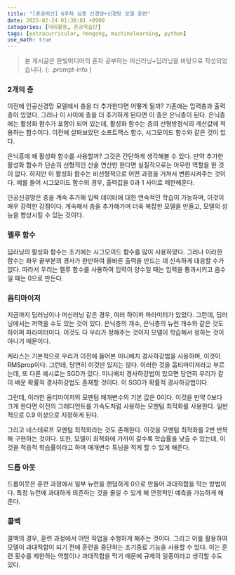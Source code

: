 ```yaml
---
title: "[혼공머신] 6주차 심층 신경망+신경망 모델 훈련"
date: 2025-02-24 01:38:01 +0900
categories: [대외활동, 혼공학습단]
tags: [extracurricular, hongong, machinelearning, python]
use_math: true
---
```

> 본 게시글은 한빛미디어의 혼자 공부하는 머신러닝+딥러닝을 바탕으로 작성되었습니다.
{: .prompt-info }

### 2개의 층
이전에 인공신경망 모델에서 층을 더 추가한다면 어떻게 될까? 기존에는 입력층과 출력층이 있었다. 그러나 이 사이에 층을 더 추가하게 된다면 이 층은 은닉층이 된다. 은닉층에는 활성화 함수가 포함이 되어 있는데, 활성화 함수는 층의 선형방정식의 계산값에 적용하는 함수이다. 이전에 살펴보았던 소프트맥스 함수, 시그모이드 함수와 같은 것이 있다.

은닉흥에 왜 활성화 함수를 사용할까? 그것은 간단하게 생각해볼 수 있다. 만약 추가한 활성화 함수가 단순히 선형적인 산술 연산만 한다면 실질적으로는 아무런 역할을 한 것이 없다. 하지만 이 활성화 함수는 비선형적으로 어떤 과정을 거쳐서 변환시켜주는 것이다. 예를 들어 시그모이드 함수의 경우, 출력값을 0과 1 사이로 제한해훈다. 

인공신경망은 층을 계속 추가해 입력 데이터에 대한 연속적인 학습이 가능하며, 이것이 매우 강력한 강점이다. 계속해서 층을 추가해가며 더욱 복잡한 모델을 만들고, 모델의 성능을 향상시킬 수 있는 것이다.

### 렐루 함수
딥러닝의 활성화 함수는 초기에는 시그모이드 함수를 많이 사용하였다. 그러나 이러한 함수는 좌우 끝부분의 경사가 완만하여 올바른 출력을 만드는 데 신속하게 대응할 수가 없다. 따라서 우리는 렐루 함수를 사용하여 입력이 양수일 때는 입력을 통과시키고 음수일 때는 0으로 만든다.

### 옵티마이저
지금까지 딥러닝이나 머신러닝 같은 경우, 여러 하이퍼 파라미터가 있었다. 그런데, 딥러닝에서는 까먹을 수도 있는 것이 있다. 은닉층의 개수, 은닉층의 뉴런 개수와 같은 것도 하이퍼 파라미터이다. 이것도 다 우리가 정해주는 것이지 모델이 학습해서 정하는 것이 아니기 때문이다.

케라스는 기본적으로 우리가 이전에 들어본 미니배치 경사하강법을 사용하며, 이것이 RMSprop이다. 그런데, 당연히 이것만 있지는 않다. 이러한 것을 옵티마이저라고 부르는데, 또 다른 예시로는 SGD가 있다. 미니배치 경사하강법이 있으면 당연히 우리가 같이 배운 확률적 경사하강법도 존재할 것이다. 이 SGD가 확률적 경사하강법이다.

그런데, 이러한 옵티마이저의 모멘텀 매개변수의 기본 값은 0이다. 이것을 만약 0보다 크게 한다면 이전의 그레디언트를 가속도처럼 사용하는 모멘텀 최적화를 사용한다. 일반적으로 0.9 이상으로 지정하게 된다.

그리고 네스테로프 모멘텀 최적화라는 것도 존재한다. 이것을 모멘텀 최적화를 2번 반복해 구현하는 것이다. 또한, 모델이 최적화에 가까이 갈수록 학습률을 낮출 수 있는데, 이것을 적응적 학습률이라고 하며 매개변수 튜닝을 적게 할 수 있게 해준다.

### 드롭 아웃
드롭이웃은 훈련 과정에서 일부 뉴런을 랜덤하게 0으로 만들어 과대적합을 막는 방법이다. 특정 뉴런에 과대하게 의존하는 것을 줄일 수 있게 해 안정적인 예측을 가능하게 해준다.

### 콜백
콜백의 경우, 훈련 과정에서 어떤 작업을 수행하게 해주는 것이다. 그리고 이를 활용하여 모델이 과대적합이 되기 전에 훈련을 중단하는 조기종료 기능을 사용할 수 있다. 이는 훈련 횟수를 제한하는 역할이나 과대적합을 막기 때문에 규제의 일종이라고 생각할 수도 있다.